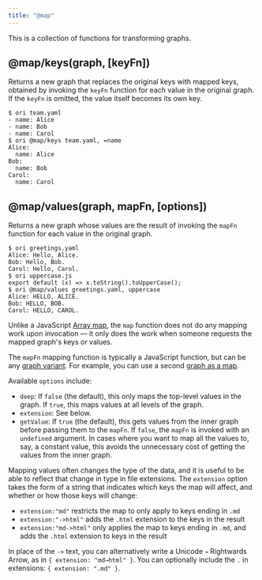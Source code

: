 ```yaml
---
title: "@map"
---
```


This is a collection of functions for transforming graphs.

<a name="keys"></a>

## @map/keys(graph, [keyFn])

Returns a new graph that replaces the original keys with mapped keys, obtained by invoking the `keyFn` function for each value in the original graph. If the `keyFn` is omitted, the value itself becomes its own key.

```console assert: true, path: files
$ ori team.yaml
- name: Alice
- name: Bob
- name: Carol
$ ori @map/keys team.yaml, =name
Alice:
  name: Alice
Bob:
  name: Bob
Carol:
  name: Carol
```

<a name="values"></a>

## @map/values(graph, mapFn, [options])

Returns a new graph whose values are the result of invoking the `mapFn` function for each value in the original graph.

```console assert: true, path: files
$ ori greetings.yaml
Alice: Hello, Alice.
Bob: Hello, Bob.
Carol: Hello, Carol.
$ ori uppercase.js
export default (x) => x.toString().toUpperCase();
$ ori @map/values greetings.yaml, uppercase
Alice: HELLO, ALICE.
Bob: HELLO, BOB.
Carol: HELLO, CAROL.
```

Unlike a JavaScript [Array map](https://developer.mozilla.org/en-US/docs/Web/JavaScript/Reference/Global_Objects/Array/map), the `map` function does not do any mapping work upon invocation — it only does the work when someone requests the mapped graph's keys or values.

The `mapFn` mapping function is typically a JavaScript function, but can be any [graph variant](/core/variants.html). For example, you can use a second [graph as a map](/cli/intro.html#use-a-graph-as-a-map).

Available `options` include:

- `deep`: If `false` (the default), this only maps the top-level values in the graph. If `true`, this maps values at all levels of the graph.
- `extension`: See below.
- `getValue`: If `true` (the default), this gets values from the inner graph before passing them to the `mapFn`. If `false`, the `mapFn` is invoked with an `undefined` argument. In cases where you want to map all the values to, say, a constant value, this avoids the unnecessary cost of getting the values from the inner graph.

Mapping values often changes the type of the data, and it is useful to be able to reflect that change in type in file extensions. The `extension` option takes the form of a string that indicates which keys the map will affect, and whether or how those keys will change:

- `extension:"md"` restricts the map to only apply to keys ending in `.md`
- `extension:"->html"` adds the `.html` extension to the keys in the result
- `extension:"md->html"` only applies the map to keys ending in `.md`, and adds the `.html` extension to keys in the result

In place of the `->` text, you can alternatively write a Unicode `→` Rightwards Arrow, as in `{ extension: "md→html" }`. You can optionally include the `.` in extensions: `{ extension: ".md" }`.

